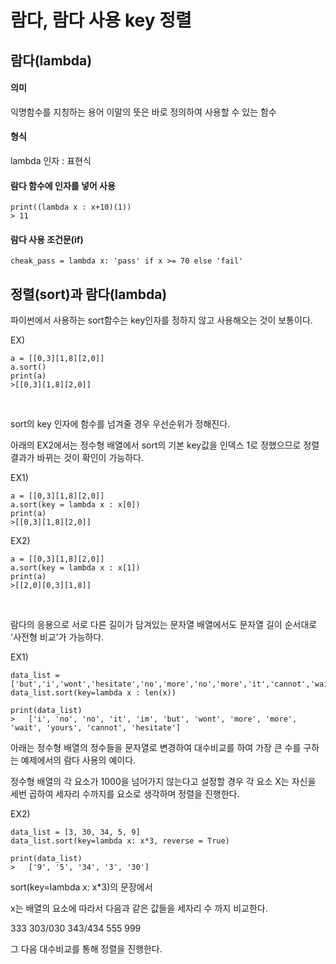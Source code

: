 # 람다, 람다 사용 key 정렬

## 람다(lambda)

#### 의미 

익명함수를 지칭하는 용어 이말의 뜻은 바로 정의하여 사용할 수 있는 함수

#### 형식 

lambda 인자 : 표현식

#### 람다 함수에 인자를 넣어 사용
```
print((lambda x : x+10)(1))
> 11
```

#### 람다 사용 조건문(if)
```
cheak_pass = lambda x: 'pass' if x >= 70 else 'fail'
```

## 정렬(sort)과 람다(lambda)

파이썬에서 사용하는 sort함수는 key인자를 정하지 않고 사용해오는 것이 보통이다.

EX) 
```
a = [[0,3][1,8][2,0]]
a.sort()
print(a)
>[[0,3][1,8][2,0]]
```

<br/>

sort의 key 인자에 함수를 넘겨줄 경우 우선순위가 정해진다.

아래의 EX2에서는 정수형 배열에서 sort의 기본 key값을 인덱스 1로 정했으므로 정렬 결과가 바뀌는 것이 확인이 가능하다.

EX1) 
```
a = [[0,3][1,8][2,0]]
a.sort(key = lambda x : x[0])
print(a)
>[[0,3][1,8][2,0]]
```
EX2) 
```
a = [[0,3][1,8][2,0]]
a.sort(key = lambda x : x[1])
print(a)
>[[2,0][0,3][1,8]]
```

<br/>

람다의 응용으로 서로 다른 길이가 담겨있는 문자열 배열에서도 문자열 길이 순서대로 '사전형 비교'가 가능하다.

EX1)
```
data_list = ['but','i','wont','hesitate','no','more','no','more','it','cannot','wait','im','yours']
data_list.sort(key=lambda x : len(x))

print(data_list)
>	['i', 'no', 'no', 'it', 'im', 'but', 'wont', 'more', 'more', 'wait', 'yours', 'cannot', 'hesitate']
```

아래는 정수형 배열의 정수들을 문자열로 변경하여 대수비교를 하여 가장 큰 수를 구하는 예제에서의 람다 사용의 예이다.

정수형 배열의 각 요소가 1000을 넘어가지 않는다고 설정할 경우 각 요소 X는 자신을 세번 곱하여 세자리 수까지를 요소로 생각하며 정렬을 진행한다.

EX2)
```
data_list = [3, 30, 34, 5, 9]
data_list.sort(key=lambda x: x*3, reverse = True)

print(data_list)
>	['9', '5', '34', '3', '30']
```

sort(key=lambda x: x*3)의 문장에서

x는 배열의 요소에 따라서 다음과 같은 값들을 세자리 수 까지 비교한다.

333
303/030
343/434
555
999

그 다음 대수비교를 통해 정렬을 진행한다.
